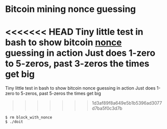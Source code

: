 # Bitcoin mining nonce guessing

<<<<<<< HEAD
Tiny little test in bash to show bitcoin [nonce](https://en.bitcoin.it/wiki/Nonce) guessing in action
Just does 1-zero to 5-zeros, past 3-zeros the times get big
=======
Tiny little test in bash to show bitcoin nonce guessing in action
Just does 1-zero to 5-zeros, past 5-zeros the times get big
>>>>>>> 1d3af89f8a649e5b1b5396ad3077d7ba5f0c3d7b

```
$ rm block_with_nonce
$ ./doit
```

